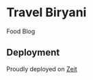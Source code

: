 # Travel Biryani

Food Blog

## Deployment
Proudly deployed on [Zeit](https://zeit.co/kamranalinitb/travel-biryani)
